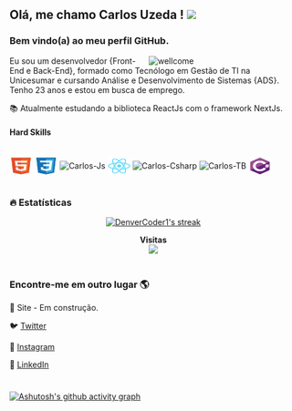 ## Olá, me chamo Carlos Uzeda ! <img src="https://raw.githubusercontent.com/MartinHeinz/MartinHeinz/master/wave.gif" width="30px">
### Bem vindo(a) ao meu perfil GitHub.

<img src="https://images.unsplash.com/photo-1604964432806-254d07c11f32?ixlib=rb-1.2.1&ixid=MnwxMjA3fDB8MHxwaG90by1wYWdlfHx8fGVufDB8fHx8&auto=format&fit=crop&w=1760&q=80" alt="wellcome" width="260" align="right">

Eu sou um desenvolvedor {Front-End e Back-End}, formado como Tecnólogo em Gestão de TI 
na Unicesumar e cursando Análise e Desenvolvimento de Sistemas {ADS}. 
Tenho 23 anos e estou em busca de emprego.

:books: Atualmente estudando a biblioteca ReactJs com o framework NextJs.

 #### Hard Skills
 <div style="display: inline_block"><br>
  <img align="center" alt="Carlos-HTML" height="30" width="40" src="https://raw.githubusercontent.com/devicons/devicon/master/icons/html5/html5-original.svg">
  <img align="center" alt="Carlos-CSS" height="30" width="40" src="https://raw.githubusercontent.com/devicons/devicon/master/icons/css3/css3-original.svg">
  <img align="center" alt="Carlos-Js" height="30" width="40" src="https://cdn.jsdelivr.net/gh/devicons/devicon/icons/javascript/javascript-plain.svg">
  <img align="center" alt="Carlos-React" height="30" width="40" src="https://raw.githubusercontent.com/devicons/devicon/master/icons/react/react-original.svg">
  <img align="center" alt="Carlos-Csharp" height="30" width="40" src="https://cdn.jsdelivr.net/gh/devicons/devicon/icons/nextjs/nextjs-original.svg">
  <img align="center" alt="Carlos-TB" height="30" width="40" src="https://cdn.jsdelivr.net/gh/devicons/devicon/icons/typescript/typescript-plain.svg">
  <img align="center" alt="Carlos-Csharp" height="30" width="40" src="https://raw.githubusercontent.com/devicons/devicon/master/icons/csharp/csharp-original.svg">
</div>

#

### 🔥 Estatísticas
<p align="center">
  <a href="https://github.com/carlosuzeda/github-readme-streak-stats">
    <img title="🔥 Get streak stats for your profile at git.io/streak-stats" alt="DenverCoder1's streak" src="https://github-readme-streak-stats.herokuapp.com/?user=carlosuzeda&theme=monokai-metallian&hide_border=true"/>
  </a>
 <p align="center"> 
  <strong>Visitas</strong><br>
  <img src="https://profile-counter.glitch.me/carlosuzeda/count.svg" />
</p>
</p>

#

### Encontre-me em outro lugar 🌎

🚀 Site - Em construção.

🐦 [Twitter](https://twitter.com/CarlosUzeda1)

📸 [Instagram](https://www.instagram.com/carlos.uzeda.33/)

💼 [LinkedIn](https://www.linkedin.com/in/carlos-uzeda/)

#

[![Ashutosh's github activity graph](https://activity-graph.herokuapp.com/graph?username=carlosuzeda&theme=rogue)](https://github.com/ashutosh00710/github-readme-activity-graph)
